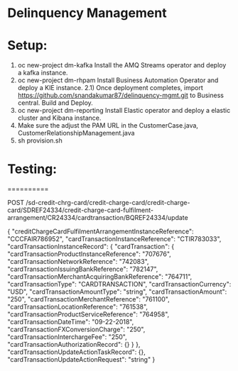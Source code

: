 # Delinquency Management

Setup:
======

1) oc new-project dm-kafka
   Install the AMQ Streams operator and deploy a kafka instance.
2) oc new-project dm-rhpam
   Install Business Automation Operator and deploy a KIE instance.
   2.1) Once deployment completes, import https://github.com/snandakumar87/delinquency-mgmt.git to Business central. Build and Deploy.
3) oc new-project dm-reporting
   Install Elastic operator and deploy a elastic cluster and Kibana instance.
4) Make sure the adjust the PAM URL in the CustomerCase.java, CustomerRelationshipManagement.java 
5) sh provision.sh

# Testing:
==========

POST <sd-credit-charge-card-url>/sd-credit-chrg-card/credit-charge-card/credit-charge-card/SDREF24334/credit-charge-card-fulfilment-arrangement/CR24334/cardtransaction/BQREF24334/update
   
{
  "creditChargeCardFulfilmentArrangementInstanceReference": "CCCFAIR786952",
  "cardTransactionInstanceReference": "CTIR783033",
  "cardTransactionInstanceRecord": {
    "cardTransaction": {
      "cardTransactionProductInstanceReference": "707676",
      "cardTransactionNetworkReference": "742083",
      "cardTransactionIssuingBankReference": "782147",
      "cardTransactionMerchantAcquiringBankReference": "764711",
      "cardTransactionType": "CARDTRANSACTION",
      "cardTransactionCurrency": "USD",
      "cardTransactionAmountType": "string",
      "cardTransactionAmount": "250",
      "cardTransactionMerchantReference": "761100",
      "cardTransactionLocationReference": "761538",
      "cardTransactionProductServiceReference": "764958",
      "cardTransactionDateTime": "09-22-2018",
      "cardTransactionFXConversionCharge": "250",
      "cardTransactionInterchargeFee": "250",
      "cardTransactionAuthorizationRecord": {}
    }
  },
  "cardTransactionUpdateActionTaskRecord": {},
  "cardTransactionUpdateActionRequest": "string"
}   

   
   
   
